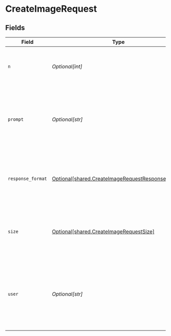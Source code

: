 # CreateImageRequest


## Fields

| Field                                                                                                                                                              | Type                                                                                                                                                               | Required                                                                                                                                                           | Description                                                                                                                                                        | Example                                                                                                                                                            |
| ------------------------------------------------------------------------------------------------------------------------------------------------------------------ | ------------------------------------------------------------------------------------------------------------------------------------------------------------------ | ------------------------------------------------------------------------------------------------------------------------------------------------------------------ | ------------------------------------------------------------------------------------------------------------------------------------------------------------------ | ------------------------------------------------------------------------------------------------------------------------------------------------------------------ |
| `n`                                                                                                                                                                | *Optional[int]*                                                                                                                                                    | :heavy_minus_sign:                                                                                                                                                 | The number of images to generate. Must be between 1 and 10.                                                                                                        | 1                                                                                                                                                                  |
| `prompt`                                                                                                                                                           | *Optional[str]*                                                                                                                                                    | :heavy_check_mark:                                                                                                                                                 | A text description of the desired image(s). The maximum length is 1000 characters.                                                                                 | A cute baby sea otter                                                                                                                                              |
| `response_format`                                                                                                                                                  | [Optional[shared.CreateImageRequestResponseFormat]](undefined/models/shared/createimagerequestresponseformat.md)                                                   | :heavy_minus_sign:                                                                                                                                                 | The format in which the generated images are returned. Must be one of `url` or `b64_json`.                                                                         | url                                                                                                                                                                |
| `size`                                                                                                                                                             | [Optional[shared.CreateImageRequestSize]](undefined/models/shared/createimagerequestsize.md)                                                                       | :heavy_minus_sign:                                                                                                                                                 | The size of the generated images. Must be one of `256x256`, `512x512`, or `1024x1024`.                                                                             | 1024x1024                                                                                                                                                          |
| `user`                                                                                                                                                             | *Optional[str]*                                                                                                                                                    | :heavy_minus_sign:                                                                                                                                                 | A unique identifier representing your end-user, which can help OpenAI to monitor and detect abuse. [Learn more](/docs/guides/safety-best-practices/end-user-ids).<br/> | user-1234                                                                                                                                                          |